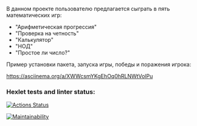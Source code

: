 В данном проекте пользователю предлагается сыграть в пять математических игр:

- "Арифметическая прогрессия"
- "Проверка на четность"
- "Калькулятор"
- "НОД"
- "Простое ли число?"


Пример установки пакета, запуска игры, победы и поражения игрока:
                                                      
https://asciinema.org/a/XWWcsmYKgEhOq0hRLNWtVolPu
 

### Hexlet tests and linter status:
[![Actions Status](https://github.com/MrMAx-26/python-project-49/actions/workflows/hexlet-check.yml/badge.svg)](https://github.com/MrMAx-26/python-project-49/actions)

[![Maintainability](https://api.codeclimate.com/v1/badges/22d7b4eb0c8257d2bfcd/maintainability)](https://codeclimate.com/github/MrMAx-26/python-project-49/maintainability)

